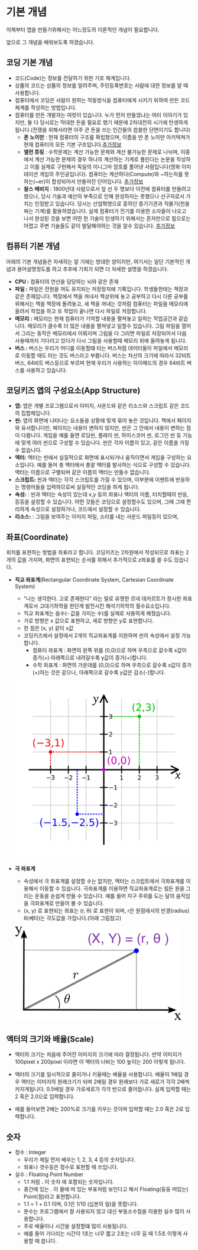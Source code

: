 # 기본 개념

이제부터 앱을 만들기위해서는 어느정도의 이론적인 개념이 필요합니다.

앞으로 그 개념을 배워보도록 하겠습니다.

## 코딩 기본 개념
* 코드(Code)는 정보를 전달하기 위한 기호 체계입니다.
* 상품의 코드는 상품의 정보를 알려주며, 주민등록번호는 사람에 대한 정보를 알 때 사용합니다.
* 컴퓨터에서 코딩은 사람이 원하는 작동방식을 컴퓨터에게 시키기 위하여 만든 코드체계를 작성하는 방법입니다.
* 컴퓨터를 만든 개발자는 여럿이 있습니다. 누가 먼저 만들었냐는 여러 이야기가 있지만, 둘 다 당시로는 막대한 돈을 필요로 했기 때문에 2차대전의 시기에 탄생하게 됩니다.(전쟁을 위해서라면 아주 큰 돈을 쓰는 인간들의 씁쓸한 단면이기도 합니다)
    * __폰 노이만__ : 현재 컴퓨터의 구조를 확립했으며, 이름을 딴 폰 노이만 아키텍쳐가 현재 컴퓨터의 모든 기본 구조입니다.[추가정보](https://namu.wiki/w/존%20폰%20노이만?from=폰%20노이만)
    * __앨런 튜링__ : 수학문제는 계산 가능한 문제와 계산 불가능한 문제로 나뉘며, 이중에서 계산 가능한 문제의 경우 하나의 계산하는 기계로 풀린다는 논문을 작성하고 이를 실제로 구현해서 독일의 이니그마 암호를 풀어낸 사람입니다(영화 이미테이션 게임의 주인공입니다). 컴퓨터는 계산하다(Compute)와 ~하는자를 뜻하는(~er)이 합성되어서 만들어진 단어입니다. [추가정보](https://namu.wiki/w/앨런%20튜링)
    * __찰스 베비지__ : 1800년대 사람으로서 앞 선 두 명보다 이전에 컴퓨터를 만들려고 했으나, 당시 기술과 예산의 부족으로 인해 완성하지는 못했으나 선구자로서 가치는 인정받고 있습니다. 당시는 산업혁명으로 흥하던 증기기관과 직물기(천을 짜는 기계)를 활용하였습니다. 실제 컴퓨터가 전기를 이용한 소자들이 나오고 나서 완성된 것을 보면 어떤 한 기술이 탄생하기 위해서는 혼자만으로 힘으로는 어렵고 주변 기술들도 같이 발달해야하는 것을 알수 있습니다. [추가정보](https://namu.wiki/w/찰스%20배비지)

## 컴퓨터 기본 개념
아래의 기본 개념들은 자세히는 알 기에는 방대한 양이지만, 여기서는 일단 기본적인 개념과 용어설명정도를 하고 추후에 기회가 되면 더 자세한 설명을 하겠습니다.
* __CPU :__ 컴퓨터의 연산을 담당하는 뇌와 같은 존재
* __파일 :__ 파일은 전원을 꺼도 유지되는 저장장치에 기록입니다. 학생들한테는 책장과 같은 존재입니다. 책장에서 책을 꺼내서 책상위에 놓고 공부하고 다시 다른 공부를 위해서는 책을 책장에 돌려놓고, 새 책을 꺼내는 것처럼 컴퓨터는 파일을 메모리에 올려서 작업을 하고 또 작업이 끝나면 다시 파일로 저장합니다.
* __메모리 :__ 메모리는 현재 컴퓨터가 기억할 내용을 펼쳐놓고 일하는 작업공간과 같습니다. 메모리가 클수록 더 많은 내용을 펼쳐넣고 일할수 있습니다. 그림 파일을 열어서 그리는 동작은 메모리에서 이뤄지며 그림을 다 그리면 파일로 저장되어서 다음 사용때까지 기다리고 있다가 다시 그림을 사용할때 메모리 위에 올려놓게 됩니다.
* __버스 :__ 버스는 우리가 어디를 이동할떄 타는 버스처럼 데이터들이 파일에서 메모리로 이동할 때도 타는 것도 버스라고 부릅니다. 버스는 차선의 크기에 따라서 32비트 버스, 64비트 버스등으로 부르며 현재 우리가 사용하는 아이패드의 경우 64비트 버스를 사용하고 있습니다.

## 코딩키즈 앱의 구성요소(App Structure)

* __앱:__ 앱은 개별 프로그램으로서 이미지, 사운드와 같은 리소스와 스크립트 같은 코드의 집합체입니다.
* __씬:__ 앱의 화면에 나타나는 요소들을 상황에 맞게 묶어 놓은 것입니다. 책에서 페이지와 유사합니다만, 페이지는 내용이 변하지 않지만, 씬은 그 안에서 내용이 변하는 점이 다릅니다. 게임을 예를 들면 로딩씬, 플레이 씬, 하이스코어 씬, 로그인 씬 등 기능에 맞게 여러 씬으로 구성할 수 있습니다. 씬은 각자 이름이 있고, 같은 이름을 가질 수 없습니다.
* __액터:__ 액터는 씬에서 실질적으로 화면에 표시되거나 움직이면서 게임을 구성하는 요소입니다. 예를 들어 총 액터에서 총알 액터를 발사하는 식으로 구성할 수 있습니다. 액터는 이름으로 구별되며 같은 이름의 액터는 만들수 없습니다.
* __스크립트:__ 씬과 액터는 각각 스크립트를 가질 수 있으며, 이부분에 이벤트에 반응하는 명령어들을 입력하므로써 실질적인 코딩을 하게 됩니다.
* __속성:__ : 씬과 액터는 속성이 있는데 x,y 등의 좌표나 액터의 이름, 터치할때의 반응, 등등을 설정할 수 있습니다. 어떤 것들은 코딩으로 설정할수도 있으며, 그때 그때 편리하게 속성으로 설정하거나, 코드에서 설정할 수 있습니다.
* __리소스:__ : 그림을 보여주는 이미지 파일, 소리를 내는 사운드 파일등이 있으며, 

## 좌표(Coordinate)

위치를 표현하는 방법을 좌표라고 합니다. 코딩키즈는 2차원에서 작성되므로 좌표는 2개의 값을 가지며, 
화면의 표현되는 순서를 위해서 추가적으로 z좌표를 쓸 수도 있습니다.

* __직교 좌표계__(Rectangular Coordinate System, Cartesian Coordinate System)
    * "나는 생각한다. 고로 존재한다" 라는 말로 유명한 르네 데카르트가 창시한 좌표계로서 고대기하학을 한단계 발전시킨 해석기하학의 필수요소입니다.
    * 직교 좌표계는 음수(- 값을 가지는 수)를 실제로 사용하게 해줬습니다.
    * 가로 방향은 x 값으로 표현하고, 세로 방향은 y로 표현합니다.
    * 한 점은 (x, y) 같이 x값
    * 코딩키즈에서 설정에서 2개의 직교좌표계를 지원하며 씬의 속성에서 설정 가능합니다.
        * 컴퓨터 좌표계 : 화면의 왼쪽 위를 (0,0)으로 하며 우측으로 갈수록 x값이 증가(+) 아래쪽으로 내려갈수록 y값이 증가(+)합니다.
        * 수학 좌표계 : 화면의 가운데를 (0,0)으로 하며 우측으로 갈수록 x값이 증가(+)하는 것은 같으나, 아래쪽으로 갈수록 y값은 감소(-)합니다.    
    
    ![cartesian-coordinate](assets/cartesian_coordinate.png)    

* __극 좌표계__
    * 속성에서 극 좌표계를 설정할 수는 없지만, 액터는 스크립트에서 극좌표계를 이용해서 이동할 수 있습니다. 극좌표계를 이용하면 직교좌표계로는 힘든 원을 그리는 운동을 손쉽게 만들 수 있습니다. 예를 들어 지구 주위를 도는 달의 움직임을 극좌표계로 만들어 볼 수 있습니다.
    * (x, y) 로 표현되는 좌표는 (r, θ) 로 표현이 되며, r은 원점에서의 반경(radius) θ(쎄타)는 각도값을 가집니다.(아래 그림참고)

    ![polar-coordinate](assets/polar_coordinate.png)    


## 액터의 크기와 배율(Scale)

* 액터의 크기는 처음에 주어진 이미지의 크기에 따라 결정됩니다. 만약 이미지가 100pixel x 200pixel 이라면 이 액터의 너비는 100 높이는 200 이렇게 됩니다.
* 액터의 크기를 일시적으로 줄이거나 키울때는 배율을 사용합니다. 배율이 1배일 경우 액터는 이미지의 원래크기가 되며 2배일 경우 원래보다 가로 세로가 각각 2배씩 커지게됩니다. 0.5배일 경우 가로세로가 각각 반으로 줄어듭니다. 실제 입력할 때는 2 혹은 2.0으로 입력합니다.

* 예를 들어보면 2배는 200%로 크기를 키우는 것이며 입력할 때는 2.0 혹은 2로 입력합니다.

## 숫자

* 정수 : Integer
    * 우리가 제일 먼저 배우는 1, 2, 3, 4 등의 숫자입니다.
    * 좌표나 갯수등은 정수로 표현할 때 쓰입니다.
* 실수 : Floating Point Number
  * 1.1 처럼 __.__ 이 숫자 에 포함되는 숫자입니다.
  * 중간에 있는 . 이 물에 떠 있는 부표처럼 보인다고 해서 Floating(둥둥 떠있는) Point(점)라고 표현합니다.
  * 1.1 = 1 + 0.1 이며, 0.1은 1/10 (십분의 일)을 뜻합니다.
  * 분수는 프로그램에서 잘 사용되지 않고 대신 부동소수점을 이용한 실수 많이 사용합니다.
  * 주로 배율이나 시간을 설정할떄 많이 사용됩니다. 
  * 예를 들어 기다리는 시간이 1초는 너무 짧고 2초는 너무 길 때 1.5초 이렇게 사용할 때 씁니다.
  
  


